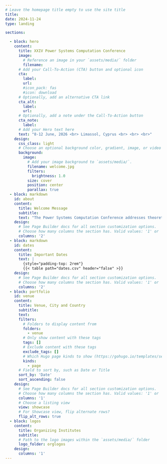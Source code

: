 ```yaml
---
# Leave the homepage title empty to use the site title
title:
date: 2024-11-24
type: landing

sections:

  - block: hero
    content:
      title: XXIV Power Systems Computation Conference
      image:
        # Reference an image in your `assets/media/` folder
        filename: 
      # Add your Call-To-Action (CTA) button and optional icon
      cta:
        label: 
        url: 
        #icon_pack: fas
        #icon: download
      # Optionally, add an alternative CTA link
      cta_alt:
        label: 
        url: 
      # Optionally, add a note under the Call-To-Action button
      cta_note:
        label:       
      # Add your Hero text here
      text: "8-12 June, 2026 <br> Limassol, Cyprus <br> <br> <br>"
    design:
      css_class: light
      # Choose an optional background color, gradient, image, or video
      background:
        image:
          # Add your image background to `assets/media/`.
          filename: welcome.jpg
          filters:
            brightness: 1.0
          size: cover
          position: center
          parallax: true
  - block: markdown
    id: about
    content:
      title: Welcome Message
      subtitle: 
      text: "The Power Systems Computation Conference addresses theoretical developments and computational aspects of electric power systems research, with applications ranging from micro-grids to mega-grids. There is an emphasis on modelling and simulation for understanding a system of components, power plants and distributed energy conversion resources, or actors, the interactions between them and their collective behaviour, and methods to inform decision-making in power systems.\n\n Contributions may focus on analytical techniques, modelling challenges, complex software engineering issues and experimental studies as well as analyses with respect to today’s and the future’s power system challenges. Thus, papers from utility and manufacturing industry engineers are just as welcome as those from academic researchers.\n\n Information on the previous edition can be found at [PSCC2024 – XXIII Power Systems Computation Conference](https://pscc2024.fr/)"
    design:
      # See Page Builder docs for all section customization options.
      # Choose how many columns the section has. Valid values: '1' or '2'.
      columns: '2'
  - block: markdown
    id: dates
    content:
      title: Important Dates
      text: |
        {style="padding-top: 2rem"}
        {{< table path="dates.csv" header="false" >}}
    design:
      # See Page Builder docs for all section customization options.
      # Choose how many columns the section has. Valid values: '1' or '2'.
      columns: '2'
  - block: portfolio
    id: venue
    content:
      title: Venue, City and Country
      subtitle: 
      text: 
      filters:
        # Folders to display content from
        folders:
          - venue
        # Only show content with these tags
        tags: []
        # Exclude content with these tags
        exclude_tags: []
        # Which Hugo page kinds to show (https://gohugo.io/templates/section-templates/#page-kinds)
        kinds:
          - page
      # Field to sort by, such as Date or Title
      sort_by: 'Date'
      sort_ascending: false
    design:
      # See Page Builder docs for all section customization options.
      # Choose how many columns the section has. Valid values: '1' or '2'.
      columns: '1'
      # Choose a listing view
      view: showcase
      # For Showcase view, flip alternate rows?
      flip_alt_rows: true
  - block: logos
    content:
      title: Organizing Institutes
      subtitle: 
      # Path to the logo images within the `assets/media/` folder
      logo_folder: orglogos
    design:
      columns: '1'    
---
```

